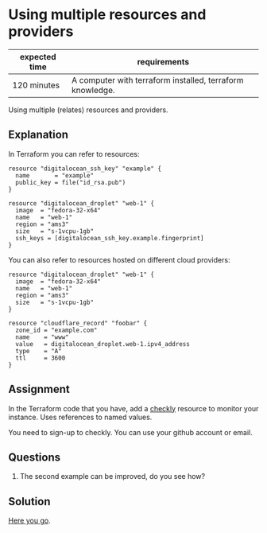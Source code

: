 # Using multiple resources and providers

|expected time|requirements                                             |
|-------------|---------------------------------------------------------|
|120 minutes  |A computer with terraform installed, terraform knowledge.|

Using multiple (relates) resources and providers.

## Explanation

In Terraform you can refer to resources:

```
resource "digitalocean_ssh_key" "example" {
  name       = "example"
  public_key = file("id_rsa.pub")
}

resource "digitalocean_droplet" "web-1" {
  image  = "fedora-32-x64"
  name   = "web-1"
  region = "ams3"
  size   = "s-1vcpu-1gb"
  ssh_keys = [digitalocean_ssh_key.example.fingerprint]
}
```

You can also refer to resources hosted on different cloud providers:

```
resource "digitalocean_droplet" "web-1" {
  image  = "fedora-32-x64"
  name   = "web-1"
  region = "ams3"
  size   = "s-1vcpu-1gb"   
}

resource "cloudflare_record" "foobar" {
  zone_id = "example.com"
  name    = "www"
  value   = digitalocean_droplet.web-1.ipv4_address
  type    = "A"
  ttl     = 3600
}
```

## Assignment

In the Terraform code that you have, add a [checkly](https://www.checklyhq.com/) resource to monitor your instance. Uses references to named values.

You need to sign-up to checkly. You can use your github account or email.

## Questions

1. The second example can be improved, do you see how?

## Solution

[Here you go](4-multiple-resources-solution.md).
